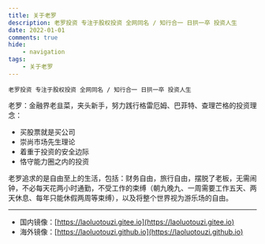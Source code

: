 ```yaml
---
title: 关于老罗
description: 老罗投资 专注于股权投资 全网同名 / 知行合一 日拱一卒 投资人生
date: 2022-01-01
comments: true
hide:
    - navigation
tags:
    - 关于老罗
---
```


```
老罗投资 专注于股权投资 全网同名 / 知行合一 日拱一卒 投资人生
```

老罗：金融界老韭菜，夹头新手，努力践行格雷厄姆、巴菲特、查理芒格的投资理念：

+ 买股票就是买公司
+ 崇尚市场先生理论
+ 着重于投资的安全边际
+ 恪守能力圈之内的投资

老罗追求的是自由至上的生活，包括：财务自由，旅行自由，摆脱了老板，无需闹钟，不必每天花两小时通勤，不受工作的束缚（朝九晚九、一周需要工作五天、两天休息、每年只能休假两周等束缚），以及将整个世界视为游乐场的自由。

----

+ 国内镜像：[https://laoluotouzi.gitee.io](https://laoluotouzi.gitee.io)
+ 海外镜像：[https://laoluotouzi.github.io](https://laoluotouzi.github.io)

